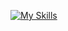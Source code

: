 [![My Skills](https://skillicons.dev/icons?i=aws,gcp,azure,linux,docker&perline=3)](https://skillicons.dev)
